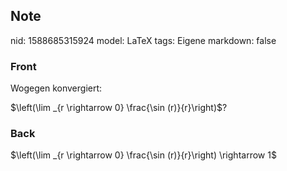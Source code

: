 ## Note
nid: 1588685315924
model: LaTeX
tags: Eigene
markdown: false

### Front
Wogegen konvergiert:
<div>
  $\left(\lim _{r \rightarrow 0} \frac{\sin (r)}{r}\right)$?
</div>

### Back
$\left(\lim _{r \rightarrow 0} \frac{\sin (r)}{r}\right) \rightarrow 1$
